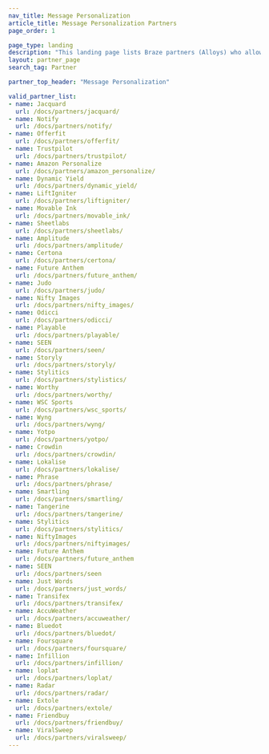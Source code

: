 ```yaml
---
nav_title: Message Personalization
article_title: Message Personalization Partners
page_order: 1

page_type: landing
description: "This landing page lists Braze partners (Alloys) who allow you to add additional personalization to your Braze campaigns and Canvases."
layout: partner_page
search_tag: Partner

partner_top_header: "Message Personalization"

valid_partner_list:
- name: Jacquard
  url: /docs/partners/jacquard/
- name: Notify
  url: /docs/partners/notify/
- name: Offerfit
  url: /docs/partners/offerfit/
- name: Trustpilot
  url: /docs/partners/trustpilot/
- name: Amazon Personalize
  url: /docs/partners/amazon_personalize/
- name: Dynamic Yield
  url: /docs/partners/dynamic_yield/
- name: LiftIgniter
  url: /docs/partners/liftigniter/
- name: Movable Ink
  url: /docs/partners/movable_ink/
- name: Sheetlabs
  url: /docs/partners/sheetlabs/
- name: Amplitude
  url: /docs/partners/amplitude/
- name: Certona
  url: /docs/partners/certona/
- name: Future Anthem
  url: /docs/partners/future_anthem/
- name: Judo
  url: /docs/partners/judo/
- name: Nifty Images
  url: /docs/partners/nifty_images/
- name: Odicci
  url: /docs/partners/odicci/
- name: Playable
  url: /docs/partners/playable/
- name: SEEN
  url: /docs/partners/seen/
- name: Storyly
  url: /docs/partners/storyly/
- name: Stylitics
  url: /docs/partners/stylistics/
- name: Worthy
  url: /docs/partners/worthy/
- name: WSC Sports
  url: /docs/partners/wsc_sports/
- name: Wyng
  url: /docs/partners/wyng/
- name: Yotpo
  url: /docs/partners/yotpo/
- name: Crowdin
  url: /docs/partners/crowdin/
- name: Lokalise
  url: /docs/partners/lokalise/
- name: Phrase  
  url: /docs/partners/phrase/
- name: Smartling
  url: /docs/partners/smartling/
- name: Tangerine
  url: /docs/partners/tangerine/
- name: Stylitics
  url: /docs/partners/stylitics/
- name: NiftyImages
  url: /docs/partners/niftyimages/
- name: Future Anthem
  url: /docs/partners/future_anthem
- name: SEEN
  url: /docs/partners/seen
- name: Just Words
  url: /docs/partners/just_words/
- name: Transifex
  url: /docs/partners/transifex/
- name: AccuWeather
  url: /docs/partners/accuweather/
- name: Bluedot
  url: /docs/partners/bluedot/
- name: Foursquare
  url: /docs/partners/foursquare/
- name: Infillion
  url: /docs/partners/infillion/
- name: loplat
  url: /docs/partners/loplat/
- name: Radar
  url: /docs/partners/radar/
- name: Extole
  url: /docs/partners/extole/
- name: Friendbuy
  url: /docs/partners/friendbuy/
- name: ViralSweep
  url: /docs/partners/viralsweep/
---
```

